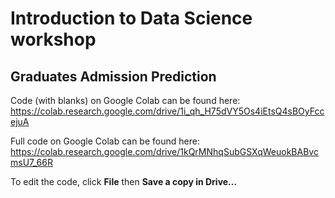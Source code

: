 # Introduction to Data Science workshop
## Graduates Admission Prediction

Code (with blanks) on Google Colab can be found here:
https://colab.research.google.com/drive/1i_qh_H75dVY5Os4iEtsQ4sBOyFccejuA
<br />

Full code on Google Colab can be found here:
https://colab.research.google.com/drive/1kQrMNhqSubGSXqWeuokBABvcmsU7_66R
<br />

To edit the code, click **File** then **Save a copy in Drive…** <br />
<br /><br />